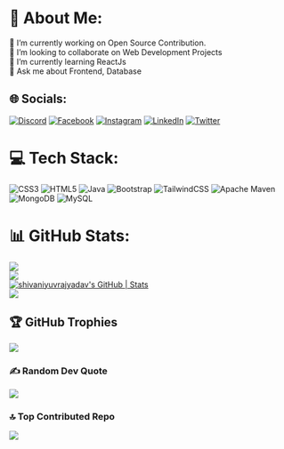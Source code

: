# 💫 About Me:
🔭 I’m currently working on Open Source Contribution. <br>👯 I’m looking to collaborate on Web Development Projects <br>🌱 I’m currently learning ReactJs<br>💬 Ask me about Frontend, Database <br>


## 🌐 Socials:
[![Discord](https://img.shields.io/badge/Discord-%237289DA.svg?logo=discord&logoColor=white)](https://discord.gg/shivani#7649) [![Facebook](https://img.shields.io/badge/Facebook-%231877F2.svg?logo=Facebook&logoColor=white)](https://facebook.com/shivani%20yuvraj%20yadav) [![Instagram](https://img.shields.io/badge/Instagram-%23E4405F.svg?logo=Instagram&logoColor=white)](https://instagram.com/___shivani@09__) [![LinkedIn](https://img.shields.io/badge/LinkedIn-%230077B5.svg?logo=linkedin&logoColor=white)](https://www.linkedin.com/in/shivani-yadav-586899214/) [![Twitter](https://img.shields.io/badge/Twitter-%231DA1F2.svg?logo=Twitter&logoColor=white)](https://twitter.com/Shivani55254) 

# 💻 Tech Stack:
![CSS3](https://img.shields.io/badge/css3-%231572B6.svg?style=for-the-badge&logo=css3&logoColor=white) ![HTML5](https://img.shields.io/badge/html5-%23E34F26.svg?style=for-the-badge&logo=html5&logoColor=white) ![Java](https://img.shields.io/badge/java-%23ED8B00.svg?style=for-the-badge&logo=java&logoColor=white) ![Bootstrap](https://img.shields.io/badge/bootstrap-%23563D7C.svg?style=for-the-badge&logo=bootstrap&logoColor=white) ![TailwindCSS](https://img.shields.io/badge/tailwindcss-%2338B2AC.svg?style=for-the-badge&logo=tailwind-css&logoColor=white) ![Apache Maven](https://img.shields.io/badge/Apache%20Maven-C71A36?style=for-the-badge&logo=Apache%20Maven&logoColor=white) ![MongoDB](https://img.shields.io/badge/MongoDB-%234ea94b.svg?style=for-the-badge&logo=mongodb&logoColor=white) ![MySQL](https://img.shields.io/badge/mysql-%2300f.svg?style=for-the-badge&logo=mysql&logoColor=white)
# 📊 GitHub Stats:
![](https://github-readme-stats.vercel.app/api?username=shivaniyuvrajyadav&theme=dark&hide_border=false&include_all_commits=false&count_private=false)<br/>
![](https://github-readme-streak-stats.herokuapp.com/?user=shivaniyuvrajyadav&theme=dark&hide_border=false)<br/>
[![shivaniyuvrajyadav's GitHub | Stats](https://stats.quine.sh/shivaniyuvrajyadav/github?theme=light)](https://quine.sh)<br/>
![](https://github-readme-stats.vercel.app/api/top-langs/?username=shivaniyuvrajyadav&theme=dark&hide_border=false&include_all_commits=false&count_private=false&layout=compact)

## 🏆 GitHub Trophies
![](https://github-profile-trophy.vercel.app/?username=shivaniyuvrajyadav&theme=radical&no-frame=false&no-bg=false&margin-w=4)

### ✍️ Random Dev Quote
![](https://quotes-github-readme.vercel.app/api?type=horizontal&theme=radical)

### 🔝 Top Contributed Repo
![](https://github-contributor-stats.vercel.app/api?username=shivaniyuvrajyadav&limit=5&theme=radical&combine_all_yearly_contributions=true)

